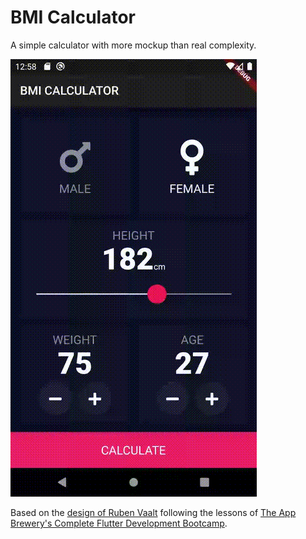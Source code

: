 # BMI Calculator

A simple calculator with more mockup than real complexity.

![Preview](preview.gif)


Based on the [design of Ruben Vaalt](https://dribbble.com/shots/4585382-Simple-BMI-Calculator) following the lessons of [The App Brewery's Complete Flutter Development Bootcamp](https://github.com/londonappbrewery/bmi-calculator-flutter).
